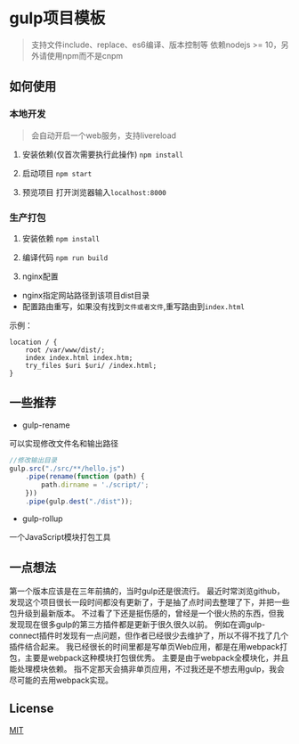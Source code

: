 # gulp项目模板

> 支持文件include、replace、es6编译、版本控制等
> 依赖nodejs >= 10，另外请使用npm而不是cnpm

## 如何使用

### 本地开发

>会自动开启一个web服务，支持livereload

1. 安装依赖(仅首次需要执行此操作)
`npm install`

2. 启动项目
`npm start`

3. 预览项目
打开浏览器输入`localhost:8000`


### 生产打包

1. 安装依赖
`npm install`

2. 编译代码
`npm run build`

3. nginx配置
* nginx指定网站路径到该项目dist目录
* 配置路由重写，如果没有找到`文件或者文件`,重写路由到`index.html`

示例：
```
location / {
    root /var/www/dist/;
    index index.html index.htm;
    try_files $uri $uri/ /index.html;
}
```

## 一些推荐

* gulp-rename

可以实现修改文件名和输出路径

```javascript
//修改输出目录
gulp.src("./src/**/hello.js")
    .pipe(rename(function (path) {
        path.dirname = './script/';
    }))
    .pipe(gulp.dest("./dist"));
```

* gulp-rollup

一个JavaScript模块打包工具


## 一点想法
第一个版本应该是在三年前搞的，当时gulp还是很流行。
最近时常浏览github，发现这个项目很长一段时间都没有更新了，于是抽了点时间去整理了下，并把一些包升级到最新版本。
不过看了下还是挺伤感的，曾经是一个很火热的东西，但我发现现在很多gulp的第三方插件都是更新于很久很久以前。
例如在调gulp-connect插件时发现有一点问题，但作者已经很少去维护了，所以不得不找了几个插件结合起来。
我已经很长的时间里都是写单页Web应用，都是在用webpack打包，主要是webpack这种模块打包很优秀。
主要是由于webpack全模块化，并且能处理模块依赖。
指不定那天会搞非单页应用，不过我还是不想去用gulp，我会尽可能的去用webpack实现。

## License
[MIT](http://opensource.org/licenses/MIT)
